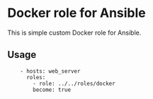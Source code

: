 # Docker role for Ansible

This is simple custom Docker role for Ansible.

## Usage

```
    - hosts: web_server
      roles:
        - role: ../../roles/docker
        become: true
```